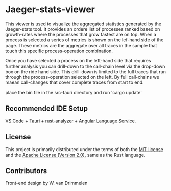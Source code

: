 # Jaeger-stats-viewer

This viewer is used to visualize the aggregated statistics generated by the Jaeger-stats tool. It provides an ordere list of processes ranked based on growth-rates where the processes that grow fastest are on top. When a process is selected a series of metrics is shown on the lef-hand side of the page. These metrics are the aggregate over all traces in the sample that touch this specific process-operation combination.

Once you have selected a process on the left-hand side that requires further analysis you can drill-down to the call-chain level via the drop-down box on the ride hand side. This drill-down is limited to the full traces that run through the process-operation selected on the left. By full call-chains we maean call-changes that cover complete traces from start to end.

place the bin file in the src-tauri directory and run 'cargo update'

## Recommended IDE Setup

[VS Code](https://code.visualstudio.com/) + [Tauri](https://marketplace.visualstudio.com/items?itemName=tauri-apps.tauri-vscode) + [rust-analyzer](https://marketplace.visualstudio.com/items?itemName=rust-lang.rust-analyzer) + [Angular Language Service](https://marketplace.visualstudio.com/items?itemName=Angular.ng-template).

## License
This project is primarily distributed under the terms of both the [MIT license](LICENSE-MIT) and the [Apache License (Version 2.0)](LICENSE-APACHE), same as the Rust language.


## Contributors
Front-end design by W. van Drimmelen